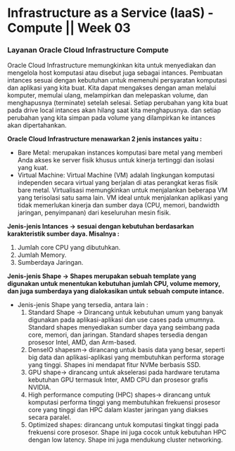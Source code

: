 <h1>Infrastructure as a Service (IaaS) - Compute || Week 03</h1>

<h3><b>Layanan Oracle Cloud Infrastructure Compute</b></h3>

Oracle Cloud Infrastructure memungkinkan kita untuk menyediakan dan mengelola host komputasi atau disebut juga sebagai intances.
Pembuatan intances sesuai dengan kebutuhan untuk memenuhi persyaratan komputasi dan aplikasi yang kita buat.
Kita dapat mengakses dengan aman melalui komputer, memulai ulang, melampirkan dan melepaskan volume, dan menghapusnya (terminate) setelah selesai.
Setiap perubahan yang kita buat pada drive local intances akan hilang saat kita menghapusnya. dan setiap perubahan yang kita simpan pada volume yang dilampirkan ke intances akan dipertahankan.

<b>Oracle Cloud Infrastructure menawarkan 2 jenis instances yaitu :</b>
- Bare Metal: merupakan instances komputasi bare metal yang memberi Anda akses ke server fisik khusus untuk kinerja tertinggi dan isolasi yang kuat.
- Virtual Machine: Virtual Machine (VM) adalah lingkungan komputasi independen secara virtual yang berjalan di atas perangkat keras fisik bare metal. Virtualisasi memungkinkan untuk menjalankan beberapa VM yang terisolasi satu sama lain. VM ideal untuk menjalankan aplikasi yang tidak memerlukan kinerja dan sumber daya (CPU, memori, bandwidth jaringan, penyimpanan) dari keseluruhan mesin fisik.

<b>Jenis-jenis Intances -> sesuai dengan kebutuhan berdasarkan karakteristik
sumber daya. Misalnya :</b>
1. Jumlah core CPU yang dibutuhkan.
2. Jumlah Memory.
3. Sumberdaya Jaringan.

<b>Jenis-jenis Shape -> Shapes merupakan sebuah template yang digunakan untuk menentukan kebutuhan jumlah CPU, volume memory, dan juga sumberdaya yang dialokasikan untuk sebuah compute intance.
</b>
- Jenis-jenis Shape yang tersedia, antara lain :
	1. Standard Shape -> Dirancang untuk kebutuhan umum yang banyak digunakan pada aplikasi-aplikasi dan use cases pada umumnya.
	Standard shapes menyediakan sumber daya yang seimbang pada core, memori, dan jaringan. Standard shapes tersedia dengan prosesor Intel, AMD, dan Arm-based.
  2. DenseIO shapesm-> dirancang untuk basis data yang besar, seperti big data dan aplikasi-aplikasi yang membutuhkan performa storage yang tinggi. Shapes ini mendapat fitur NVMe berbasis SSD.
	3. GPU shape-> dirancang untuk akselerasi pada hardware terutama kebutuhan GPU termasuk Inter, AMD CPU dan prosesor grafis NVIDIA.
	4. High performance computing (HPC) shapes-> dirancang untuk komputasi performa tinggi yang membutuhkan frekuensi prosesor core yang tinggi dan HPC dalam klaster jaringan yang diakses secara paralel.
	5. Optimized shapes: dirancang untuk komputasi tingkat tinggi pada frekuensi core prosesor. Shape ini juga cocok untuk kebutuhan HPC dengan low latency. Shape ini juga mendukung cluster networking.

